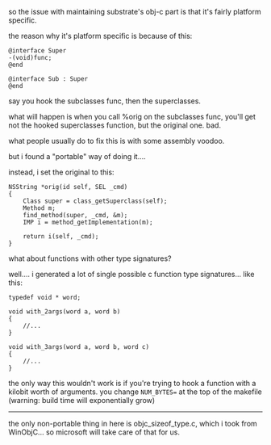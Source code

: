 so the issue with maintaining substrate's obj-c part is that it's fairly platform specific.

the reason why it's platform specific is because of this:

```objc
@interface Super
-(void)func;
@end

@interface Sub : Super
@end
```

say you hook the subclasses func, then the superclasses.

what will happen is when you call %orig on the subclasses func, you'll get not the hooked superclasses function, but the original one. bad.

what people usually do to fix this is with some assembly voodoo.

but i found a "portable" way of doing it....

instead, i set the original to this:

```objc
NSString *orig(id self, SEL _cmd)
{
    Class super = class_getSuperclass(self);
    Method m;
    find_method(super, _cmd, &m);
    IMP i = method_getImplementation(m);

    return i(self, _cmd);
}
```


what about functions with other type signatures?

well.... i generated a lot of single possible c function type signatures... like this:

```objc
typedef void * word;

void with_2args(word a, word b)
{
    //...
}

void with_3args(word a, word b, word c)
{
    //...
}
```


the only way this wouldn't work is if you're trying to hook a function with a kilobit worth of arguments. you change ```NUM_BYTES=``` at the top of the makefile (warning: build time will exponentially grow)

______

the only non-portable thing in here is objc_sizeof_type.c, which i took from WinObjC... so microsoft will take care of that for us.

